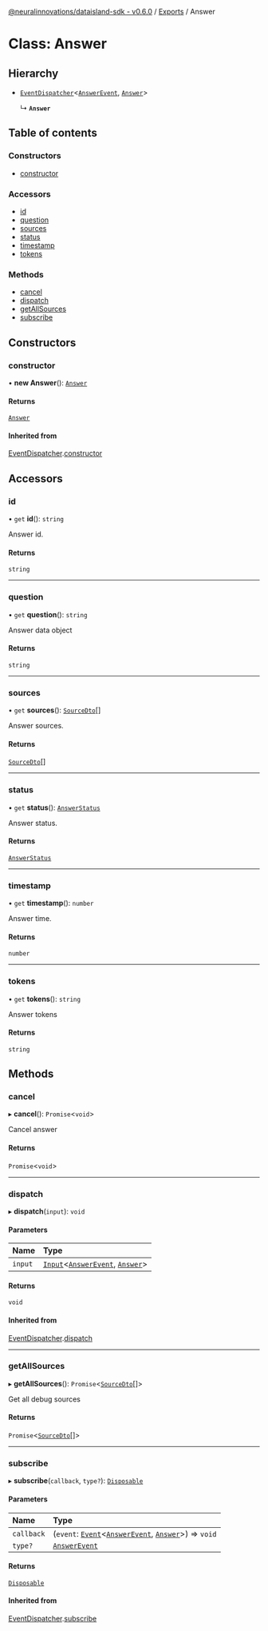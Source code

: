 [@neuralinnovations/dataisland-sdk - v0.6.0](../../README.md) / [Exports](../modules.md) / Answer

# Class: Answer

## Hierarchy

- [`EventDispatcher`](EventDispatcher.md)\<[`AnswerEvent`](../enums/AnswerEvent.md), [`Answer`](Answer.md)\>

  ↳ **`Answer`**

## Table of contents

### Constructors

- [constructor](Answer.md#constructor)

### Accessors

- [id](Answer.md#id)
- [question](Answer.md#question)
- [sources](Answer.md#sources)
- [status](Answer.md#status)
- [timestamp](Answer.md#timestamp)
- [tokens](Answer.md#tokens)

### Methods

- [cancel](Answer.md#cancel)
- [dispatch](Answer.md#dispatch)
- [getAllSources](Answer.md#getallsources)
- [subscribe](Answer.md#subscribe)

## Constructors

### constructor

• **new Answer**(): [`Answer`](Answer.md)

#### Returns

[`Answer`](Answer.md)

#### Inherited from

[EventDispatcher](EventDispatcher.md).[constructor](EventDispatcher.md#constructor)

## Accessors

### id

• `get` **id**(): `string`

Answer id.

#### Returns

`string`

___

### question

• `get` **question**(): `string`

Answer data object

#### Returns

`string`

___

### sources

• `get` **sources**(): [`SourceDto`](../interfaces/SourceDto.md)[]

Answer sources.

#### Returns

[`SourceDto`](../interfaces/SourceDto.md)[]

___

### status

• `get` **status**(): [`AnswerStatus`](../enums/AnswerStatus.md)

Answer status.

#### Returns

[`AnswerStatus`](../enums/AnswerStatus.md)

___

### timestamp

• `get` **timestamp**(): `number`

Answer time.

#### Returns

`number`

___

### tokens

• `get` **tokens**(): `string`

Answer tokens

#### Returns

`string`

## Methods

### cancel

▸ **cancel**(): `Promise`\<`void`\>

Cancel answer

#### Returns

`Promise`\<`void`\>

___

### dispatch

▸ **dispatch**(`input`): `void`

#### Parameters

| Name | Type |
| :------ | :------ |
| `input` | [`Input`](../interfaces/Input.md)\<[`AnswerEvent`](../enums/AnswerEvent.md), [`Answer`](Answer.md)\> |

#### Returns

`void`

#### Inherited from

[EventDispatcher](EventDispatcher.md).[dispatch](EventDispatcher.md#dispatch)

___

### getAllSources

▸ **getAllSources**(): `Promise`\<[`SourceDto`](../interfaces/SourceDto.md)[]\>

Get all debug sources

#### Returns

`Promise`\<[`SourceDto`](../interfaces/SourceDto.md)[]\>

___

### subscribe

▸ **subscribe**(`callback`, `type?`): [`Disposable`](../interfaces/Disposable.md)

#### Parameters

| Name | Type |
| :------ | :------ |
| `callback` | (`event`: [`Event`](../interfaces/Event.md)\<[`AnswerEvent`](../enums/AnswerEvent.md), [`Answer`](Answer.md)\>) => `void` |
| `type?` | [`AnswerEvent`](../enums/AnswerEvent.md) |

#### Returns

[`Disposable`](../interfaces/Disposable.md)

#### Inherited from

[EventDispatcher](EventDispatcher.md).[subscribe](EventDispatcher.md#subscribe)
